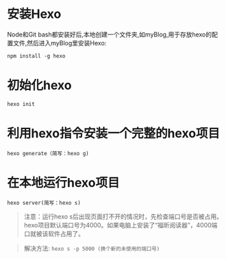 # 安装Hexo
Node和Git bash都安装好后,本地创建一个文件夹,如myBlog,用于存放hexo的配置文件,然后进入myBlog里安装Hexo:

`npm install -g hexo`

# 初始化hexo
`hexo init`

# 利用hexo指令安装一个完整的hexo项目
`hexo generate（简写：hexo g)`

# 在本地运行hexo项目
`hexo server(简写：hexo s)`

> 注意：运行hexo s后出现页面打不开的情况时，先检查端口号是否被占用。hexo项目默认端口号为4000。如果电脑上安装了“福昕阅读器”，4000端口就被该软件占用了。

> 解决方法:
> `hexo s -p 5000 (换个新的未使用的端口号)`